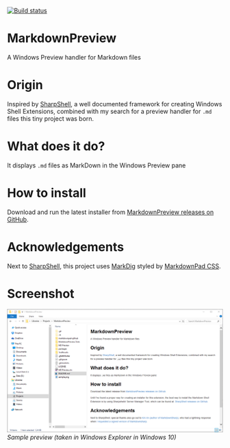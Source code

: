 [![Build status](https://ci.appveyor.com/api/projects/status/m8bjcu0iner2ovpo?svg=true)](https://ci.appveyor.com/project/Atrejoe/markdownpreview)
# MarkdownPreview #
A Windows Preview handler for Markdown files

# Origin #
Inspired by [SharpShell](https://sharpshell.codeplex.com/ "Sharpshell"), a well documented framework for creating Windows Shell Extensions, combined with my search for a preview handler for `.md` files this tiny project was born.

# What does it do? #
It displays `.md` files as MarkDown in the Windows Preview pane 

# How to install #
Download and run the latest installer from [MarkdownPreview releases on GitHub](https://github.com/Atrejoe/MarkdownPreview/releases "MarkdownPreview on GitHub").

# Acknowledgements #
Next to [SharpShell](https://github.com/dwmkerr/sharpshell), this project uses [MarkDig](https://github.com/lunet-io/markdig) styled by [MarkdownPad CSS](https://github.com/nicolashery/markdownpad-github).

# Screenshot #
![Sample image](sample.png)
*Sample preview (taken in Windows Explorer in Windows 10)*